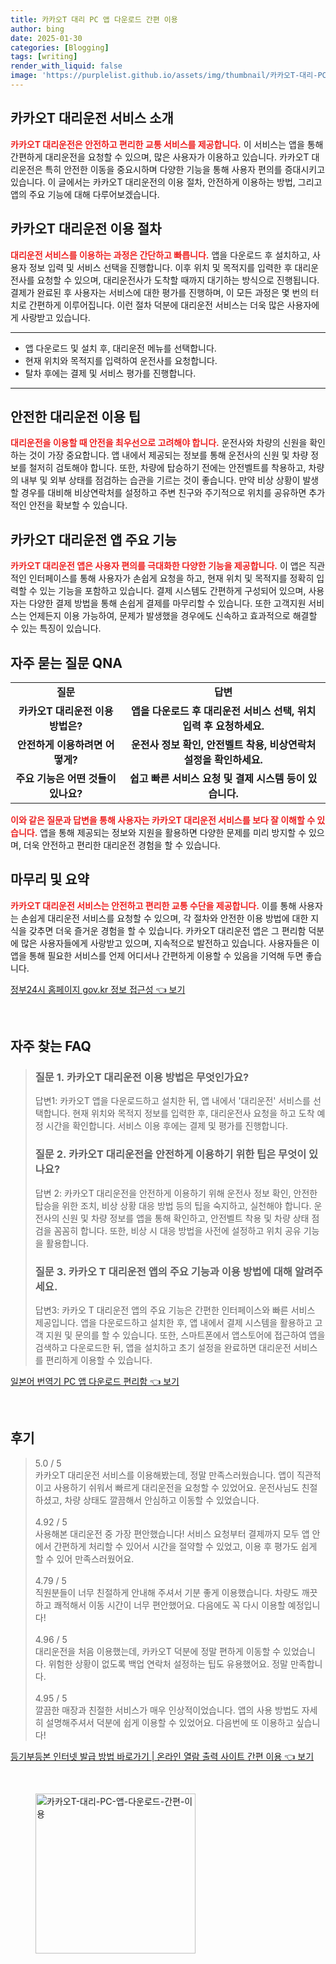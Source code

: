 ```yaml
---
title: 카카오T 대리 PC 앱 다운로드 간편 이용
author: bing
date: 2025-01-30
categories: [Blogging]
tags: [writing]
render_with_liquid: false
image: 'https://purplelist.github.io/assets/img/thumbnail/카카오T-대리-PC-앱-다운로드-간편-이용.webp'
---
```



<h2 id='카카오T 대리운전 서비스 소개'>카카오T 대리운전 서비스 소개</h2>

<p><b><span style="color: #ee2323;">카카오T 대리운전은 안전하고 편리한 교통 서비스를 제공합니다.</span></b> 이 서비스는 앱을 통해 간편하게 대리운전을 요청할 수 있으며, 많은 사용자가 이용하고 있습니다. 카카오T 대리운전은 특히 안전한 이동을 중요시하며 다양한 기능을 통해 사용자 편의를 증대시키고 있습니다. 이 글에서는 카카오T 대리운전의 이용 절차, 안전하게 이용하는 방법, 그리고 앱의 주요 기능에 대해 다루어보겠습니다.</p>

<h2 id='이용 절차'>카카오T 대리운전 이용 절차</h2>

<p><b><span style="color: #ee2323;">대리운전 서비스를 이용하는 과정은 간단하고 빠릅니다.</span></b> 앱을 다운로드 후 설치하고, 사용자 정보 입력 및 서비스 선택을 진행합니다. 이후 위치 및 목적지를 입력한 후 대리운전사를 요청할 수 있으며, 대리운전사가 도착할 때까지 대기하는 방식으로 진행됩니다. 결제가 완료된 후 사용자는 서비스에 대한 평가를 진행하며, 이 모든 과정은 몇 번의 터치로 간편하게 이루어집니다. 이런 절차 덕분에 대리운전 서비스는 더욱 많은 사용자에게 사랑받고 있습니다.</p>

<hr />

<ul>
    <li>앱 다운로드 및 설치 후, 대리운전 메뉴를 선택합니다.</li>
    <li>현재 위치와 목적지를 입력하여 운전사를 요청합니다.</li>
    <li>탈차 후에는 결제 및 서비스 평가를 진행합니다.</li>
</ul>

<hr />

<h2 id='안전한 이용 팁'>안전한 대리운전 이용 팁</h2>

<p><b><span style="color: #ee2323;">대리운전을 이용할 때 안전을 최우선으로 고려해야 합니다.</span></b> 운전사와 차량의 신원을 확인하는 것이 가장 중요합니다. 앱 내에서 제공되는 정보를 통해 운전사의 신원 및 차량 정보를 철저히 검토해야 합니다. 또한, 차량에 탑승하기 전에는 안전벨트를 착용하고, 차량의 내부 및 외부 상태를 점검하는 습관을 기르는 것이 좋습니다. 만약 비상 상황이 발생할 경우를 대비해 비상연락처를 설정하고 주변 친구와 주기적으로 위치를 공유하면 추가적인 안전을 확보할 수 있습니다.</p>

<h2 id='카카오T 대리운전 앱의 기능'>카카오T 대리운전 앱 주요 기능</h2>

<p><b><span style="color: #ee2323;">카카오T 대리운전 앱은 사용자 편의를 극대화한 다양한 기능을 제공합니다.</span></b> 이 앱은 직관적인 인터페이스를 통해 사용자가 손쉽게 요청을 하고, 현재 위치 및 목적지를 정확히 입력할 수 있는 기능을 포함하고 있습니다. 결제 시스템도 간편하게 구성되어 있으며, 사용자는 다양한 결제 방법을 통해 손쉽게 결제를 마무리할 수 있습니다. 또한 고객지원 서비스는 언제든지 이용 가능하여, 문제가 발생했을 경우에도 신속하고 효과적으로 해결할 수 있는 특징이 있습니다.</p>

<h2 id='자주 묻는 질문 QNA'>자주 묻는 질문 QNA</h2>

<table>
    <tr>
        <td style="text-align: center; height: 17px;"><b>질문</b></td>
        <td style="text-align: center; height: 17px;"><b>답변</b></td>
    </tr>
    <tr>
        <td style="text-align: center; height: 17px;"><b>카카오T 대리운전 이용 방법은?</b></td>
        <td style="text-align: center; height: 17px;"><b>앱을 다운로드 후 대리운전 서비스 선택, 위치 입력 후 요청하세요.</b></td>
    </tr>
    <tr>
        <td style="text-align: center; height: 17px;"><b>안전하게 이용하려면 어떻게?</b></td>
        <td style="text-align: center; height: 17px;"><b>운전사 정보 확인, 안전벨트 착용, 비상연락처 설정을 확인하세요.</b></td>
    </tr>
    <tr>
        <td style="text-align: center; height: 17px;"><b>주요 기능은 어떤 것들이 있나요?</b></td>
        <td style="text-align: center; height: 17px;"><b>쉽고 빠른 서비스 요청 및 결제 시스템 등이 있습니다.</b></td>
    </tr>
</table>

<p><b><span style="color: #ee2323;">이와 같은 질문과 답변을 통해 사용자는 카카오T 대리운전 서비스를 보다 잘 이해할 수 있습니다.</span></b> 앱을 통해 제공되는 정보와 지원을 활용하면 다양한 문제를 미리 방지할 수 있으며, 더욱 안전하고 편리한 대리운전 경험을 할 수 있습니다.</p>

<h2 id='맺음말'>마무리 및 요약</h2>

<p><b><span style="color: #ee2323;">카카오T 대리운전 서비스는 안전하고 편리한 교통 수단을 제공합니다.</span></b> 이를 통해 사용자는 손쉽게 대리운전 서비스를 요청할 수 있으며, 각 절차와 안전한 이용 방법에 대한 지식을 갖추면 더욱 즐거운 경험을 할 수 있습니다. 카카오T 대리운전 앱은 그 편리함 덕분에 많은 사용자들에게 사랑받고 있으며, 지속적으로 발전하고 있습니다. 사용자들은 이 앱을 통해 필요한 서비스를 언제 어디서나 간편하게 이용할 수 있음을 기억해 두면 좋습니다.</p>


<p><a class="click-button" title="정부24시 홈페이지 gov.kr 정보 접근성" href="https://purplelist.github.io/posts/%EC%A0%95%EB%B6%8024%EC%8B%9C-%ED%99%88%ED%8E%98%EC%9D%B4%EC%A7%80-gov.kr-%EC%A0%95%EB%B3%B4-%EC%A0%91%EA%B7%BC%EC%84%B1/" rel="dofollow">정부24시 홈페이지 gov.kr 정보 접근성 👈 보기</a></p><br>
<h2 id='자주_찾는_FAQ'>자주 찾는 FAQ</h2>
<div itemscope="" itemtype="https://schema.org/FAQPage"> 
<blockquote> 
<div itemscope="" itemprop="mainEntity" itemtype="https://schema.org/Question"> 
<h3 itemprop="name">질문 1. 카카오T 대리운전 이용 방법은 무엇인가요?</h3> 
<div itemscope="" itemprop="acceptedAnswer" itemtype="https://schema.org/Answer"> 
<span itemprop="text"> 
<p>답변1: 카카오T 앱을 다운로드하고 설치한 뒤, 앱 내에서 '대리운전' 서비스를 선택합니다. 현재 위치와 목적지 정보를 입력한 후, 대리운전사 요청을 하고 도착 예정 시간을 확인합니다. 서비스 이용 후에는 결제 및 평가를 진행합니다.</p> 
</span> 
</div> 
</div> 

<div itemscope="" itemprop="mainEntity" itemtype="https://schema.org/Question"> 
<h3 itemprop="name">질문 2. 카카오T 대리운전을 안전하게 이용하기 위한 팁은 무엇이 있나요?</h3> 
<div itemscope="" itemprop="acceptedAnswer" itemtype="https://schema.org/Answer"> 
<span itemprop="text"> 
<p>답변 2: 카카오T 대리운전을 안전하게 이용하기 위해 운전사 정보 확인, 안전한 탑승을 위한 조치, 비상 상황 대응 방법 등의 팁을 숙지하고, 실천해야 합니다. 운전사의 신원 및 차량 정보를 앱을 통해 확인하고, 안전벨트 착용 및 차량 상태 점검을 꼼꼼히 합니다. 또한, 비상 시 대응 방법을 사전에 설정하고 위치 공유 기능을 활용합니다.</p> 
</span> 
</div> 
</div> 

<div itemscope="" itemprop="mainEntity" itemtype="https://schema.org/Question"> 
<h3 itemprop="name">질문 3. 카카오 T 대리운전 앱의 주요 기능과 이용 방법에 대해 알려주세요.</h3> 
<div itemscope="" itemprop="acceptedAnswer" itemtype="https://schema.org/Answer"> 
<span itemprop="text"> 
<p>답변3: 카카오 T 대리운전 앱의 주요 기능은 간편한 인터페이스와 빠른 서비스 제공입니다. 앱을 다운로드하고 설치한 후, 앱 내에서 결제 시스템을 활용하고 고객 지원 및 문의를 할 수 있습니다. 또한, 스마트폰에서 앱스토어에 접근하여 앱을 검색하고 다운로드한 뒤, 앱을 설치하고 초기 설정을 완료하면 대리운전 서비스를 편리하게 이용할 수 있습니다.</p> 
</span> 
</div> 
</div> 
</blockquote> 
</div>
<p><a class="click-button" title="일본어 번역기 PC 앱 다운로드 편리함" href="https://purplelist.github.io/posts/%EC%9D%BC%EB%B3%B8%EC%96%B4-%EB%B2%88%EC%97%AD%EA%B8%B0-PC-%EC%95%B1-%EB%8B%A4%EC%9A%B4%EB%A1%9C%EB%93%9C-%ED%8E%B8%EB%A6%AC%ED%95%A8/" rel="dofollow">일본어 번역기 PC 앱 다운로드 편리함 👈 보기</a></p><br>
<h2 id='후기'>후기</h2>
<div itemscope itemtype="https://schema.org/Product">
  <blockquote>
  <div itemprop="review" itemscope itemtype="https://schema.org/Review">
      <div itemprop="reviewRating" itemscope itemtype="https://schema.org/Rating"> <span itemprop="ratingValue">5.0</span> / <span itemprop="bestRating">5</span> </div>
      <span itemprop="reviewBody">카카오T 대리운전 서비스를 이용해봤는데, 정말 만족스러웠습니다. 앱이 직관적이고 사용하기 쉬워서 빠르게 대리운전을 요청할 수 있었어요. 운전사님도 친절하셨고, 차량 상태도 깔끔해서 안심하고 이동할 수 있었습니다.</span>
  </div>
  <br>
  <div itemprop="review" itemscope itemtype="https://schema.org/Review">
      <div itemprop="reviewRating" itemscope itemtype="https://schema.org/Rating"> <span itemprop="ratingValue">4.92</span> / <span itemprop="bestRating">5</span> </div>
      <span itemprop="reviewBody">사용해본 대리운전 중 가장 편안했습니다! 서비스 요청부터 결제까지 모두 앱 안에서 간편하게 처리할 수 있어서 시간을 절약할 수 있었고, 이용 후 평가도 쉽게 할 수 있어 만족스러웠어요.</span>
  </div>
  <br>
  <div itemprop="review" itemscope itemtype="https://schema.org/Review">
      <div itemprop="reviewRating" itemscope itemtype="https://schema.org/Rating"> <span itemprop="ratingValue">4.79</span> / <span itemprop="bestRating">5</span> </div>
      <span itemprop="reviewBody">직원분들이 너무 친절하게 안내해 주셔서 기분 좋게 이용했습니다. 차량도 깨끗하고 쾌적해서 이동 시간이 너무 편안했어요. 다음에도 꼭 다시 이용할 예정입니다!</span>
  </div>
  <br>
  <div itemprop="review" itemscope itemtype="https://schema.org/Review">
      <div itemprop="reviewRating" itemscope itemtype="https://schema.org/Rating"> <span itemprop="ratingValue">4.96</span> / <span itemprop="bestRating">5</span> </div>
      <span itemprop="reviewBody">대리운전을 처음 이용했는데, 카카오T 덕분에 정말 편하게 이동할 수 있었습니다. 위험한 상황이 없도록 백업 연락처 설정하는 팁도 유용했어요. 정말 만족합니다.</span>
  </div>
  <br>
  <div itemprop="review" itemscope itemtype="https://schema.org/Review">
      <div itemprop="reviewRating" itemscope itemtype="https://schema.org/Rating"> <span itemprop="ratingValue">4.95</span> / <span itemprop="bestRating">5</span> </div>
      <span itemprop="reviewBody">깔끔한 매장과 친절한 서비스가 매우 인상적이었습니다. 앱의 사용 방법도 자세히 설명해주셔서 덕분에 쉽게 이용할 수 있었어요. 다음번에 또 이용하고 싶습니다!</span>
  </div>
  </blockquote>
</div>
<p><a class="click-button" title="등기부등본 인터넷 발급 방법 바로가기 | 온라인 열람 출력 사이트 간편 이용" href="https://purplelist.github.io/posts/%EB%93%B1%EA%B8%B0%EB%B6%80%EB%93%B1%EB%B3%B8-%EC%9D%B8%ED%84%B0%EB%84%B7-%EB%B0%9C%EA%B8%89-%EB%B0%A9%EB%B2%95-%EB%B0%94%EB%A1%9C%EA%B0%80%EA%B8%B0-%EC%98%A8%EB%9D%BC%EC%9D%B8-%EC%97%B4%EB%9E%8C-%EC%B6%9C%EB%A0%A5-%EC%82%AC%EC%9D%B4%ED%8A%B8-%EA%B0%84%ED%8E%B8-%EC%9D%B4%EC%9A%A9/" rel="dofollow">등기부등본 인터넷 발급 방법 바로가기 | 온라인 열람 출력 사이트 간편 이용 👈 보기</a></p><br>
<figure class="image"><img src="https://purplelist.github.io/assets/img/thumbnail/카카오T-대리-PC-앱-다운로드-간편-이용.webp" alt="카카오T-대리-PC-앱-다운로드-간편-이용" width="256" height="256"></figure>